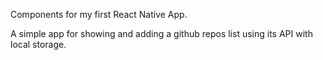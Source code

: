 Components for my first React Native App.

A simple app for showing and adding a github repos list using its API with local storage.